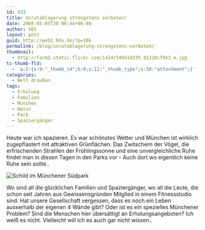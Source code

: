 ```yaml
---
id: 433
title: Unratablagerung strengstens verboten!
date: 2008-05-05T20:09:44+00:00
author: SES
layout: post
guid: http://web2.0du.de/?p=186
permalink: /blog/unratablagerung-strengstens-verboten/
thumbnail:
  - http://farm2.static.flickr.com/1424/546914235_81320cf9e3_m.jpg
tc-thumb-fld:
  - 'a:2:{s:9:"_thumb_id";b:0;s:11:"_thumb_type";s:10:"attachment";}'
categories:
  - Welt draußen
tags:
  - Erholung
  - Familien
  - München
  - Natur
  - Park
  - Spaziergänger
---
```

Heute war ich spazieren. Es war schönstes Wetter und München ist wirklich zugepflastert mit attraktiven Grünflächen. Das Zwitschern der Vögel, die erfrischenden Strahlen der Frühlingssonne und eine unvergleichliche Ruhe findet man in diesen Tagen in den Parks vor - Auch dort wo eigentlich keine Ruhe sein sollte..

<img loading="lazy" src="http://www.rocket-turtle.de/images/uploads/sonstiges/schild.jpg" alt="Schild im Münchener Südpark"   />

Wo sind all die glücklichen Familien und Spaziergänger, wo all die Leute, die schon seit Jahren aus Gewissensgründen Mitglied in einem Fitnessstudio sind. Hat unsere Gesellschaft vergessen, dass es noch ein Leben ausserhalb der eigenen 4 Wände gibt? Oder ist es ein spezielles Münchener Problem? Sind die Menschen hier übersättigt an Erholungsangeboten? Ich weiß es nicht. Vielleicht will ich es auch gar nicht wissen..
